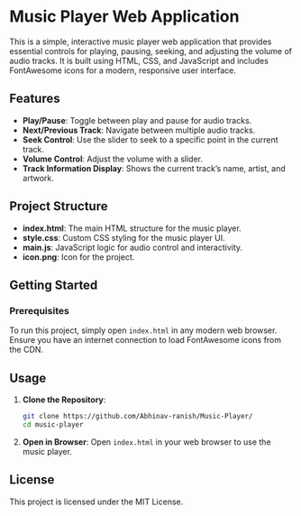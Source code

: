 

# Music Player Web Application

This is a simple, interactive music player web application that provides essential controls for playing, pausing, seeking, and adjusting the volume of audio tracks. It is built using HTML, CSS, and JavaScript and includes FontAwesome icons for a modern, responsive user interface.

## Features

- **Play/Pause**: Toggle between play and pause for audio tracks.
- **Next/Previous Track**: Navigate between multiple audio tracks.
- **Seek Control**: Use the slider to seek to a specific point in the current track.
- **Volume Control**: Adjust the volume with a slider.
- **Track Information Display**: Shows the current track’s name, artist, and artwork.

## Project Structure

- **index.html**: The main HTML structure for the music player.
- **style.css**: Custom CSS styling for the music player UI.
- **main.js**: JavaScript logic for audio control and interactivity.
- **icon.png**: Icon for the project.

## Getting Started

### Prerequisites

To run this project, simply open `index.html` in any modern web browser. Ensure you have an internet connection to load FontAwesome icons from the CDN.

## Usage

1. **Clone the Repository**:
   ```bash
   git clone https://github.com/Abhinav-ranish/Music-Player/
   cd music-player
   ```

2. **Open in Browser**:
   Open `index.html` in your web browser to use the music player.


## License

This project is licensed under the MIT License.

